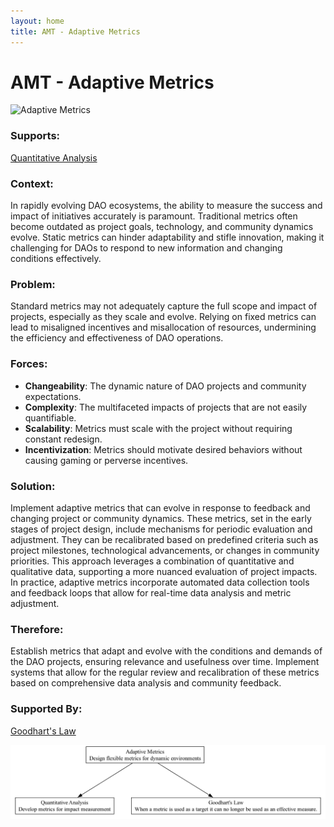 ```yaml
---
layout: home
title: AMT - Adaptive Metrics
---
```


# AMT - Adaptive Metrics

![Adaptive Metrics](./output/illustration/adaptive_metrics_illustration_v3.png)

### Supports:

[Quantitative Analysis](./quantitative_analysis.html)

### Context:

In rapidly evolving DAO ecosystems, the ability to measure the success and impact of initiatives accurately is paramount. Traditional metrics often become outdated as project goals, technology, and community dynamics evolve. Static metrics can hinder adaptability and stifle innovation, making it challenging for DAOs to respond to new information and changing conditions effectively.

### Problem:

Standard metrics may not adequately capture the full scope and impact of projects, especially as they scale and evolve. Relying on fixed metrics can lead to misaligned incentives and misallocation of resources, undermining the efficiency and effectiveness of DAO operations.

### Forces:

- **Changeability**: The dynamic nature of DAO projects and community expectations.
- **Complexity**: The multifaceted impacts of projects that are not easily quantifiable.
- **Scalability**: Metrics must scale with the project without requiring constant redesign.
- **Incentivization**: Metrics should motivate desired behaviors without causing gaming or perverse incentives.

### Solution:

Implement adaptive metrics that can evolve in response to feedback and changing project or community dynamics. These metrics, set in the early stages of project design, include mechanisms for periodic evaluation and adjustment. They can be recalibrated based on predefined criteria such as project milestones, technological advancements, or changes in community priorities. This approach leverages a combination of quantitative and qualitative data, supporting a more nuanced evaluation of project impacts. In practice, adaptive metrics incorporate automated data collection tools and feedback loops that allow for real-time data analysis and metric adjustment.

### Therefore:

Establish metrics that adapt and evolve with the conditions and demands of the DAO projects, ensuring relevance and usefulness over time. Implement systems that allow for the regular review and recalibration of these metrics based on comprehensive data analysis and community feedback.

### Supported By:

[Goodhart's Law](./goodharts_law.html)

![Adaptive Metrics](./output/adaptive_metrics_specific_graph_v3.png)